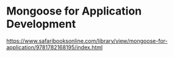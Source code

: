# Mongoose for Application Development
https://www.safaribooksonline.com/library/view/mongoose-for-application/9781782168195/index.html
